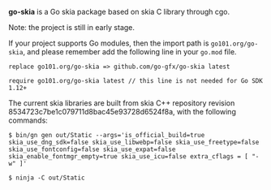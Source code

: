 **go-skia** is a Go skia package based on skia C library through cgo.

Note: the project is still in early stage.

If your project supports Go modules, then the import path is `go101.org/go-skia`,
and please remember add the following line in your `go.mod` file.

```
replace go101.org/go-skia => github.com/go-gfx/go-skia latest

require go101.org/go-skia latest // this line is not needed for Go SDK 1.12+
```

The current skia libraries are built from skia C++ repository
revision 8534723c7be1c079711d8bac45e93728d6524f8a, with the
following commands:
```
$ bin/gn gen out/Static --args='is_official_build=true skia_use_dng_sdk=false skia_use_libwebp=false skia_use_freetype=false skia_use_fontconfig=false skia_use_expat=false skia_enable_fontmgr_empty=true skia_use_icu=false extra_cflags = [ "-w" ]'

$ ninja -C out/Static
```
